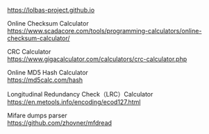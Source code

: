 https://lolbas-project.github.io

Online Checksum Calculator  
https://www.scadacore.com/tools/programming-calculators/online-checksum-calculator/

CRC Calculator  
https://www.gigacalculator.com/calculators/crc-calculator.php

Online MD5 Hash Calculator  
https://md5calc.com/hash

Longitudinal Redundancy Check（LRC）Calculator  
https://en.metools.info/encoding/ecod127.html

Mifare dumps parser  
https://github.com/zhovner/mfdread